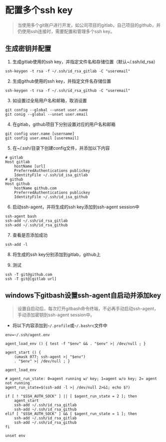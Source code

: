 # 配置多个ssh key

> 当使用多个git账户进行开发，如公司项目的gitlab，自己项目的github，并仍使用ssh连接时，需要配置和管理多个ssh key。 

## 生成密钥并配置

1. 生成gitlab使用的ssh key，并指定文件名和存储位置（默认~/.ssh/id_rsa）

```shell
ssh-keygen -t rsa -f ~/.ssh/id_rsa_gitlab -C "useremail"
```

2. 生成github使用的ssh key，并指定文件名存储位置

```shell
ssh-keygen -t rsa -f ~/.ssh/id_rsa_github -C "useremail"
```

3. 如设置过全局用户名和邮箱，取消设置

```shell
git config --global --unset user.name
git conig --global --unset user.email
```

4. 在gitlab，github项目下分别设置对应的用户名和邮箱

```shell
git config user.name [username] 
git config user.email [useremail]
```

5. 在~/.ssh/目录下创建config文件，并添加以下内容

```shell
# gitlab
Host gitlab
    hostName [url]
    PreferredAuthentications publickey
    IdentityFile ~/.ssh/id_isa_gitlab
# github
Host github 
    hostName github.com 
    PreferredAuthentications publickey
    IdentityFile ~/.ssh/id_isa_github
```

6. 启动ssh-agent，并将生成的ssh key添加到ssh-agent session中

```shell
ssh-agent bash
ssh-add ~/.ssh/id_rsa_gitlab
ssh-add ~/.ssh/id_rsa_github
```

7. 查看是否添加成功

```shell
ssh-add -l
```

8. 将生成的ssh key分别添加到gitlab，github上

9. 测试

```shell
ssh -T git@github.com
ssh -T git@[gitlab url]
```

## windows下gitbash设置ssh-agent自启动并添加key

> 设置自启动后，每次打开gitbash命令终端，不必再手动启动ssh-agent，手动添加密钥到ssh-agent session中。

- 将以下内容添加到``~/.profile``或``~/.bashrc``文件中

```shell
env=~/.ssh/agent.env

agent_load_env () { test -f "$env" && . "$env" >| /dev/null ; }

agent_start () {
    (umask 077; ssh-agent >| "$env")
    . "$env" >| /dev/null ; }

agent_load_env

# agent_run_state: 0=agent running w/ key; 1=agent w/o key; 2= agent not running
agent_run_state=$(ssh-add -l >| /dev/null 2>&1; echo $?)

if [ ! "$SSH_AUTH_SOCK" ] || [ $agent_run_state = 2 ]; then
    agent_start
    ssh-add ~/.ssh/id_rsa_gitlab
    ssh-add ~/.ssh/id_rsa_github
elif [ "$SSH_AUTH_SOCK" ] && [ $agent_run_state = 1 ]; then
    ssh-add ~/.ssh/id_rsa_gitlab
    ssh-add ~/.ssh/id_rsa_github
fi

unset env
```